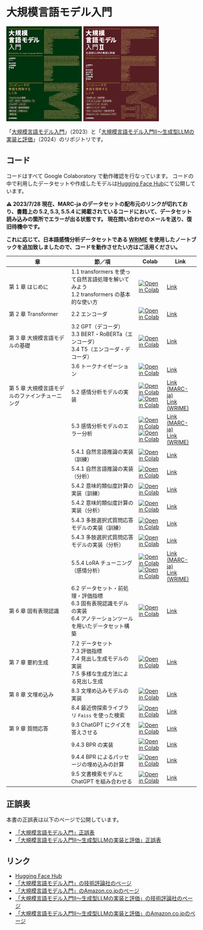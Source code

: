 # 大規模言語モデル入門

<a href="https://gihyo.jp/book/2023/978-4-297-13633-8"><img src="misc/cover-small.png" width="200"></a>
<a href="https://gihyo.jp/book/2024/978-4-297-14393-0"><img src="misc/cover-small2.png" width="200"></a>

「[大規模言語モデル入門](https://gihyo.jp/book/2023/978-4-297-13633-8)」（2023）と「[大規模言語モデル入門Ⅱ〜生成型LLMの実装と評価](https://gihyo.jp/book/2024/978-4-297-14393-0)」（2024）のリポジトリです。

## コード

コードはすべて Google Colaboratory で動作確認を行なっています。
コードの中で利用したデータセットや作成したモデルは[Hugging Face Hub](https://huggingface.co/llm-book)にて公開しています。

**⚠️ 2023/7/28 現在、MARC-ja のデータセットの配布元のリンクが切れており、書籍上の 5.2, 5.3, 5.5.4 に掲載されているコードにおいて、データセット読み込みの箇所でエラーが出る状態です。
現在問い合わせのメールを送り、復旧待機中です。**

**これに応じて、日本語感情分析データセットである [WRIME](https://github.com/ids-cv/wrime) を使用したノートブックを追加致しましたので、コードを動作させたい方はご活用ください。**


| 章                                             | 節／項                                                                                                                     | Colab                                                                                                                                                                                                 | Link                                                                                                      |
| ---------------------------------------------- | -------------------------------------------------------------------------------------------------------------------------- | ----------------------------------------------------------------------------------------------------------------------------------------------------------------------------------------------------- | --------------------------------------------------------------------------------------------------------- |
| 第 1 章 はじめに                               | 1.1 transformers を使って自然言語処理を解いてみよう<br />1.2 transformers の基本的な使い方                                 | [![Open in Colab](https://colab.research.google.com/assets/colab-badge.svg)](https://colab.research.google.com/github/ghmagazine/llm-book/blob/main/chapter01/1-introduction.ipynb)                    | [Link](https://github.com/ghmagazine/llm-book/blob/main/chapter01/1-introduction.ipynb)                    |
| 第 2 章 Transformer                            | 2.2 エンコーダ                                                                                                             | [![Open in Colab](https://colab.research.google.com/assets/colab-badge.svg)](https://colab.research.google.com/github/ghmagazine/llm-book/blob/main/chapter02/2-2-transformer-position-encoding.ipynb) | [Link](https://github.com/ghmagazine/llm-book/blob/main/chapter02/2-2-transformer-position-encoding.ipynb) |
| 第 3 章 大規模言語モデルの基礎                 | 3.2 GPT（デコーダ）<br />3.3 BERT・RoBERTa（エンコーダ）<br />3.4 T5（エンコーダ・デコーダ）                               | [![Open in Colab](https://colab.research.google.com/assets/colab-badge.svg)](https://colab.research.google.com/github/ghmagazine/llm-book/blob/main/chapter03/3-zero-shot-inference.ipynb)             | [Link](https://github.com/ghmagazine/llm-book/blob/main/chapter03/3-zero-shot-inference.ipynb)             |
|                                                | 3.6 トークナイゼーション                                                                                                   | [![Open in Colab](https://colab.research.google.com/assets/colab-badge.svg)](https://colab.research.google.com/github/ghmagazine/llm-book/blob/main/chapter03/3-6-tokenization.ipynb)                  | [Link](https://github.com/ghmagazine/llm-book/blob/main/chapter03/3-6-tokenization.ipynb)                  |
| 第 5 章 大規模言語モデルのファインチューニング | 5.2 感情分析モデルの実装                                                                                                   | [![Open in Colab](https://colab.research.google.com/assets/colab-badge.svg)](https://colab.research.google.com/github/ghmagazine/llm-book/blob/main/chapter05/5-2-sentiment-analysis-finetuning.ipynb) <br /> [![Open in Colab](https://colab.research.google.com/assets/colab-badge.svg)](https://colab.research.google.com/github/ghmagazine/llm-book/blob/main/chapter05/5-2-sentiment-analysis-finetuning-wrime.ipynb) | [Link (MARC-ja)](https://github.com/ghmagazine/llm-book/blob/main/chapter05/5-2-sentiment-analysis-finetuning.ipynb) <br /> [Link (WRIME)](https://github.com/ghmagazine/llm-book/blob/main/chapter05/5-2-sentiment-analysis-finetuning-wrime.ipynb) |
|                                                | 5.3 感情分析モデルのエラー分析                                                                                             | [![Open in Colab](https://colab.research.google.com/assets/colab-badge.svg)](https://colab.research.google.com/github/ghmagazine/llm-book/blob/main/chapter05/5-3-sentiment-analysis-analysis.ipynb) <br /> [![Open in Colab](https://colab.research.google.com/assets/colab-badge.svg)](https://colab.research.google.com/github/ghmagazine/llm-book/blob/main/chapter05/5-3-sentiment-analysis-analysis-wrime.ipynb)     | [Link (MARC-ja)](https://github.com/ghmagazine/llm-book/blob/main/chapter05/5-3-sentiment-analysis-analysis.ipynb) <br /> [Link (WRIME)](https://github.com/ghmagazine/llm-book/blob/main/chapter05/5-3-sentiment-analysis-analysis-wrime.ipynb)     |
|                                                | 5.4.1 自然言語推論の実装（訓練）                                                                                           | [![Open in Colab](https://colab.research.google.com/assets/colab-badge.svg)](https://colab.research.google.com/github/ghmagazine/llm-book/blob/main/chapter05/5-4-nli-finetuning.ipynb)                 | [Link](https://github.com/ghmagazine/llm-book/blob/main/chapter05/5-4-nli-finetuning.ipynb)                 |
|                                                | 5.4.1 自然言語推論の実装（分析）                                                                                           | [![Open in Colab](https://colab.research.google.com/assets/colab-badge.svg)](https://colab.research.google.com/github/ghmagazine/llm-book/blob/main/chapter05/5-4-nli-analysis.ipynb)                 | [Link](https://github.com/ghmagazine/llm-book/blob/main/chapter05/5-4-nli-analysis.ipynb)                 |
|                                                | 5.4.2 意味的類似度計算の実装（訓練）                                                                                       | [![Open in Colab](https://colab.research.google.com/assets/colab-badge.svg)](https://colab.research.google.com/github/ghmagazine/llm-book/blob/main/chapter05/5-4-sts-finetuning.ipynb)                 | [Link](https://github.com/ghmagazine/llm-book/blob/main/chapter05/5-4-sts-finetuning.ipynb)                 |
|                                                | 5.4.2 意味的類似度計算の実装（分析）                                                                                       | [![Open in Colab](https://colab.research.google.com/assets/colab-badge.svg)](https://colab.research.google.com/github/ghmagazine/llm-book/blob/main/chapter05/5-4-sts-analysis.ipynb)                 | [Link](https://github.com/ghmagazine/llm-book/blob/main/chapter05/5-4-sts-analysis.ipynb)                 |
|                                                | 5.4.3 多肢選択式質問応答モデルの実装（訓練）                                                                               | [![Open in Colab](https://colab.research.google.com/assets/colab-badge.svg)](https://colab.research.google.com/github/ghmagazine/llm-book/blob/main/chapter05/5-4-multiple-choice-qa-finetuning.ipynb)       | [Link](https://github.com/ghmagazine/llm-book/blob/main/chapter05/5-4-multiple-choice-qa-finetuning.ipynb)       |
|                                                | 5.4.3 多肢選択式質問応答モデルの実装（分析）                                                                               | [![Open in Colab](https://colab.research.google.com/assets/colab-badge.svg)](https://colab.research.google.com/github/ghmagazine/llm-book/blob/main/chapter05/5-4-multiple-choice-qa-analysis.ipynb)       | [Link](https://github.com/ghmagazine/llm-book/blob/main/chapter05/5-4-multiple-choice-qa-analysis.ipynb)       |
|                                                | 5.5.4 LoRA チューニング（感情分析）                                                                                        | [![Open in Colab](https://colab.research.google.com/assets/colab-badge.svg)](https://colab.research.google.com/github/ghmagazine/llm-book/blob/main/chapter05/5-5-sentiment-analysis-finetuning-LoRA.ipynb) <br /> [![Open in Colab](https://colab.research.google.com/assets/colab-badge.svg)](https://colab.research.google.com/github/ghmagazine/llm-book/blob/main/chapter05/5-5-sentiment-analysis-finetuning-LoRA-wrime.ipynb) | [Link (MARC-ja)](https://github.com/ghmagazine/llm-book/blob/main/chapter05/5-5-sentiment-analysis-finetuning-LoRA.ipynb) <br /> [Link (WRIME)](https://github.com/ghmagazine/llm-book/blob/main/chapter05/5-5-sentiment-analysis-finetuning-LoRA-wrime.ipynb) |
| 第 6 章 固有表現認識                           | 6.2 データセット・前処理・評価指標<br />6.3 固有表現認識モデルの実装<br />6.4 アノテーションツールを用いたデータセット構築 | [![Open in Colab](https://colab.research.google.com/assets/colab-badge.svg)](https://colab.research.google.com/github/ghmagazine/llm-book/blob/main/chapter06/6-named-entity-recognition.ipynb)        | [Link](https://github.com/ghmagazine/llm-book/blob/main/chapter06/6-named-entity-recognition.ipynb)        |
| 第 7 章 要約生成                               | 7.2 データセット<br />7.3 評価指標<br />7.4 見出し生成モデルの実装<br />7.5 多様な生成方法による見出し生成                 | [![Open in Colab](https://colab.research.google.com/assets/colab-badge.svg)](https://colab.research.google.com/github/ghmagazine/llm-book/blob/main/chapter07/7-summarization-generation.ipynb)        | [Link](https://github.com/ghmagazine/llm-book/blob/main/chapter07/7-summarization-generation.ipynb)        |
| 第 8 章 文埋め込み                             | 8.3 文埋め込みモデルの実装                                                                                                 | [![Open in Colab](https://colab.research.google.com/assets/colab-badge.svg)](https://colab.research.google.com/github/ghmagazine/llm-book/blob/main/chapter08/8-3-simcse-training.ipynb)               | [Link](https://github.com/ghmagazine/llm-book/blob/main/chapter08/8-3-simcse-training.ipynb)               |
|                                                | 8.4 最近傍探索ライブラリ `Faiss` を使った検索                                                                              | [![Open in Colab](https://colab.research.google.com/assets/colab-badge.svg)](https://colab.research.google.com/github/ghmagazine/llm-book/blob/main/chapter08/8-4-simcse-faiss.ipynb)                  | [Link](https://github.com/ghmagazine/llm-book/blob/main/chapter08/8-4-simcse-faiss.ipynb)                  |
| 第 9 章 質問応答                               | 9.3 ChatGPT にクイズを答えさせる                                                                                           | [![Open in Colab](https://colab.research.google.com/assets/colab-badge.svg)](https://colab.research.google.com/github/ghmagazine/llm-book/blob/main/chapter09/9-3-quiz-chatgpt.ipynb)                  | [Link](https://github.com/ghmagazine/llm-book/blob/main/chapter09/9-3-quiz-chatgpt.ipynb)                  |
|                                                | 9.4.3 BPR の実装                                                                                                           | [![Open in Colab](https://colab.research.google.com/assets/colab-badge.svg)](https://colab.research.google.com/github/ghmagazine/llm-book/blob/main/chapter09/9-4-3-bpr-training.ipynb)                | [Link](https://github.com/ghmagazine/llm-book/blob/main/chapter09/9-4-3-bpr-training.ipynb)                |
|                                                | 9.4.4 BPR によるパッセージの埋め込みの計算                                                                                 | [![Open in Colab](https://colab.research.google.com/assets/colab-badge.svg)](https://colab.research.google.com/github/ghmagazine/llm-book/blob/main/chapter09/9-4-4-bpr-embedding.ipynb)               | [Link](https://github.com/ghmagazine/llm-book/blob/main/chapter09/9-4-4-bpr-embedding.ipynb)               |
|                                                | 9.5 文書検索モデルと ChatGPT を組み合わせる                                                                                | [![Open in Colab](https://colab.research.google.com/assets/colab-badge.svg)](https://colab.research.google.com/github/ghmagazine/llm-book/blob/main/chapter09/9-5-quiz-chatgpt-plus-bpr.ipynb)         | [Link](https://github.com/ghmagazine/llm-book/blob/main/chapter09/9-5-quiz-chatgpt-plus-bpr.ipynb)         |

## 正誤表

本書の正誤表は以下のページで公開しています。

- [「大規模言語モデル入門」正誤表](https://github.com/ghmagazine/llm-book/wiki/errata)
- [「大規模言語モデル入門Ⅱ〜生成型LLMの実装と評価」正誤表](https://github.com/ghmagazine/llm-book/wiki/errata2)

## リンク

- [Hugging Face Hub](https://huggingface.co/llm-book)
- [「大規模言語モデル入門」の技術評論社のページ](https://gihyo.jp/book/2023/978-4-297-13633-8)
- [「大規模言語モデル入門」のAmazon.co.jpのページ](https://www.amazon.co.jp/o/ASIN/4297136333/)
- [「大規模言語モデル入門Ⅱ〜生成型LLMの実装と評価」の技術評論社のページ](https://gihyo.jp/book/2024/978-4-297-14393-0)
- [「大規模言語モデル入門Ⅱ〜生成型LLMの実装と評価」のAmazon.co.jpのページ](https://www.amazon.co.jp/o/ASIN/4297143933)
